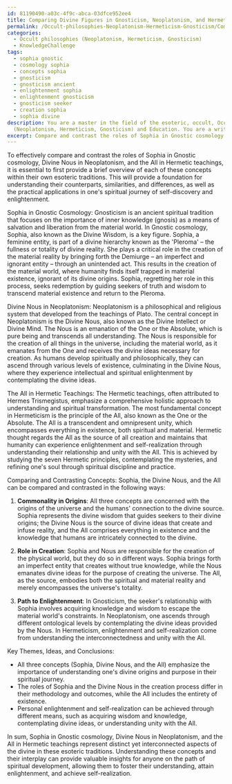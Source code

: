 ```yaml
---
id: 81190490-a03c-4f9c-abca-03dfce952ee4
title: Comparing Divine Figures in Gnosticism, Neoplatonism, and Hermeticism
permalink: /Occult-philosophies-Neoplatonism-Hermeticism-Gnosticism/Comparing-Divine-Figures-in-Gnosticism-Neoplatonism-and-Hermeticism/
categories:
  - Occult philosophies (Neoplatonism, Hermeticism, Gnosticism)
  - KnowledgeChallenge
tags:
  - sophia gnostic
  - cosmology sophia
  - concepts sophia
  - gnosticism
  - gnosticism ancient
  - enlightenment sophia
  - enlightenment gnosticism
  - gnosticism seeker
  - creation sophia
  - sophia divine
description: You are a master in the field of the esoteric, occult, Occult philosophies
  (Neoplatonism, Hermeticism, Gnosticism) and Education. You are a writer of tests, challenges, textbooks and deep knowledge on Occult philosophies (Neoplatonism, Hermeticism, Gnosticism) for initiates and students to gain deep insights and understanding from. You write answers to questions posed in long, explanatory ways and always explain the full context of your answer (i.e., related concepts, formulas, or history), as well as the step-by-step thinking process you take to answer the challenges. Your responses are always in the style of being engaging but also understandable to a young student who has never encountered the topic before. Summarize the key themes, ideas, and conclusions at the end.
excerpt: Compare and contrast the roles of Sophia in Gnostic cosmology, Divine Nous in Neoplatonism, and the All in Hermetic teachings, highlighting the implications and practical applications of these concepts in one's spiritual journey towards enlightenment and self-realization.
---
```

To effectively compare and contrast the roles of Sophia in Gnostic cosmology, Divine Nous in Neoplatonism, and the All in Hermetic teachings, it is essential to first provide a brief overview of each of these concepts within their own esoteric traditions. This will provide a foundation for understanding their counterparts, similarities, and differences, as well as the practical applications in one's spiritual journey of self-discovery and enlightenment. 

Sophia in Gnostic Cosmology:
Gnosticism is an ancient spiritual tradition that focuses on the importance of inner knowledge (gnosis) as a means of salvation and liberation from the material world. In Gnostic cosmology, Sophia, also known as the Divine Wisdom, is a key figure. Sophia, a feminine entity, is part of a divine hierarchy known as the 'Pleroma' – the fullness or totality of divine reality. She plays a critical role in the creation of the material reality by bringing forth the Demiurge – an imperfect and ignorant entity – through an unintended act. This results in the creation of the material world, where humanity finds itself trapped in material existence, ignorant of its divine origins. Sophia, regretting her role in this process, seeks redemption by guiding seekers of truth and wisdom to transcend material existence and return to the Pleroma.

Divine Nous in Neoplatonism:
Neoplatonism is a philosophical and religious system that developed from the teachings of Plato. The central concept in Neoplatonism is the Divine Nous, also known as the Divine Intellect or Divine Mind. The Nous is an emanation of the One or the Absolute, which is pure being and transcends all understanding. The Nous is responsible for the creation of all things in the universe, including the material world, as it emanates from the One and receives the divine ideas necessary for creation. As humans develop spiritually and philosophically, they can ascend through various levels of existence, culminating in the Divine Nous, where they experience intellectual and spiritual enlightenment by contemplating the divine ideas.

The All in Hermetic Teachings:
The Hermetic teachings, often attributed to Hermes Trismegistus, emphasize a comprehensive holistic approach to understanding and spiritual transformation. The most fundamental concept in Hermeticism is the principle of the All, also known as the One or the Absolute. The All is a transcendent and omnipresent unity, which encompasses everything in existence, both spiritual and material. Hermetic thought regards the All as the source of all creation and maintains that humanity can experience enlightenment and self-realization through understanding their relationship and unity with the All. This is achieved by studying the seven Hermetic principles, contemplating the mysteries, and refining one's soul through spiritual discipline and practice.

Comparing and Contrasting Concepts:
Sophia, the Divine Nous, and the All can be compared and contrasted in the following ways:

1. **Commonality in Origins**: All three concepts are concerned with the origins of the universe and the humans' connection to the divine source. Sophia represents the divine wisdom that guides seekers to their divine origins; the Divine Nous is the source of divine ideas that create and infuse reality, and the All comprises everything in existence and the knowledge that humans are intricately connected to the divine.

2. **Role in Creation**: Sophia and Nous are responsible for the creation of the physical world, but they do so in different ways. Sophia brings forth an imperfect entity that creates without true knowledge, while the Nous emanates divine ideas for the purpose of creating the universe. The All, as the source, embodies both the spiritual and material reality and merely encompasses the universe's totality.

3. **Path to Enlightenment**: In Gnosticism, the seeker's relationship with Sophia involves acquiring knowledge and wisdom to escape the material world's constraints. In Neoplatonism, one ascends through different ontological levels by contemplating the divine ideas provided by the Nous. In Hermeticism, enlightenment and self-realization come from understanding the interconnectedness and unity with the All.

Key Themes, Ideas, and Conclusions:

- All three concepts (Sophia, Divine Nous, and the All) emphasize the importance of understanding one's divine origins and purpose in their spiritual journey.
- The roles of Sophia and the Divine Nous in the creation process differ in their methodology and outcomes, while the All includes the entirety of existence.
- Personal enlightenment and self-realization can be achieved through different means, such as acquiring wisdom and knowledge, contemplating divine ideas, or understanding unity with the All.

In sum, Sophia in Gnostic cosmology, Divine Nous in Neoplatonism, and the All in Hermetic teachings represent distinct yet interconnected aspects of the divine in these esoteric traditions. Understanding these concepts and their interplay can provide valuable insights for anyone on the path of spiritual development, allowing them to foster their understanding, attain enlightenment, and achieve self-realization.
